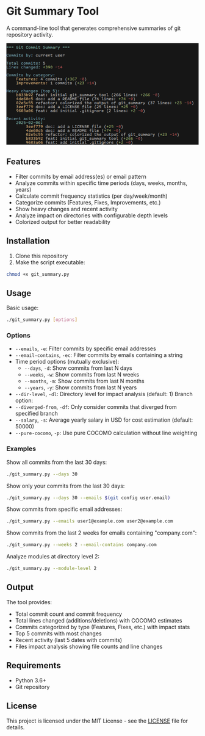 # Git Summary Tool

A command-line tool that generates comprehensive summaries of git repository activity.

![Git Summary Tool Screenshot](screenshot.png)

## Features

- Filter commits by email address(es) or email pattern
- Analyze commits within specific time periods (days, weeks, months, years)
- Calculate commit frequency statistics (per day/week/month)
- Categorize commits (Features, Fixes, Improvements, etc.)
- Show heavy changes and recent activity
- Analyze impact on directories with configurable depth levels
- Colorized output for better readability

## Installation

1. Clone this repository
2. Make the script executable:
```bash
chmod +x git_summary.py
```

## Usage

Basic usage:
```bash
./git_summary.py [options]
```

### Options

- `--emails`, `-e`: Filter commits by specific email addresses
- `--email-contains`, `-ec`: Filter commits by emails containing a string
- Time period options (mutually exclusive):
  - `--days`, `-d`: Show commits from last N days
  - `--weeks`, `-w`: Show commits from last N weeks
  - `--months`, `-m`: Show commits from last N months
  - `--years`, `-y`: Show commits from last N years
- `--dir-level`, `-dl`: Directory level for impact analysis (default: 1)
Branch option:
- `--diverged-from`, `-df`: Only consider commits that diverged from specified branch
- `--salary`, `-s`: Average yearly salary in USD for cost estimation (default: 50000)
- `--pure-cocomo`, `-p`: Use pure COCOMO calculation without line weighting

### Examples

Show all commits from the last 30 days:
```bash
./git_summary.py --days 30
```

Show only your commits from the last 30 days:
```bash
./git_summary.py --days 30 --emails $(git config user.email)
```

Show commits from specific email addresses:
```bash
./git_summary.py --emails user1@example.com user2@example.com
```

Show commits from the last 2 weeks for emails containing "company.com":
```bash
./git_summary.py --weeks 2 --email-contains company.com
```

Analyze modules at directory level 2:
```bash
./git_summary.py --module-level 2
```

## Output

The tool provides:
- Total commit count and commit frequency
- Total lines changed (additions/deletions) with COCOMO estimates
- Commits categorized by type (Features, Fixes, etc.) with impact stats
- Top 5 commits with most changes
- Recent activity (last 5 dates with commits)
- Files impact analysis showing file counts and line changes

## Requirements

- Python 3.6+
- Git repository

## License

This project is licensed under the MIT License - see the [LICENSE](LICENSE) file for details.
